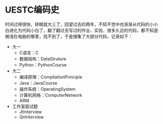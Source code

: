 # UESTC编码史

时间过得很快，转眼就大三了，回望过去的两年，不知不觉中也渐渐从代码的小小白进化为代码小白了，翻了翻过去写过的作业、实验，很多久远的代码，都不知道搁浅在电脑的哪里，找不到了，于是搜集了大部分代码，记录如下：

- 大一
  - C语言：C
  - 数据结构：DataStruture
  - Python：PythonCourse
- 大二
  - 编译原理：CompliationPrincipie
  - Java：JavaCourse
  - 操作系统：OperatingSystem
  - 计算机网络：ComputerNetwork
  - ARM
- 工作室面试题
  - JtInterview
  - QnInterview











